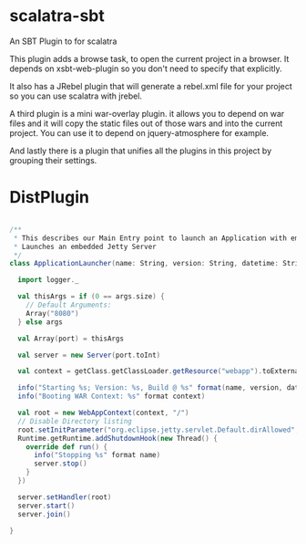 scalatra-sbt
============

An SBT Plugin to for scalatra


This plugin adds a browse task, to open the current project in a browser. It depends on xsbt-web-plugin so you don't need to specify that explicitly.

It also has a JRebel plugin that will generate a rebel.xml file for your project so you can use scalatra with jrebel.


A third plugin is a mini war-overlay plugin. it allows you to depend on war files and it will copy the static files out of those wars and into the current project.
You can use it to depend on jquery-atmosphere for example.

And lastly there is a plugin that unifies all the plugins in this project by grouping their settings.



DistPlugin
==========



```scala

/**
 * This describes our Main Entry point to launch an Application with embedded jetty server
 * Launches an embedded Jetty Server
 */
class ApplicationLauncher(name: String, version: String, datetime: String) extends App with Logging {

  import logger._

  val thisArgs = if (0 == args.size) {
    // Default Arguments:
    Array("8080")
  } else args

  val Array(port) = thisArgs

  val server = new Server(port.toInt)

  val context = getClass.getClassLoader.getResource("webapp").toExternalForm

  info("Starting %s; Version: %s, Build @ %s" format(name, version, datetime))
  info("Booting WAR Context: %s" format context)

  val root = new WebAppContext(context, "/")
  // Disable Directory listing
  root.setInitParameter("org.eclipse.jetty.servlet.Default.dirAllowed", "false")
  Runtime.getRuntime.addShutdownHook(new Thread() {
    override def run() {
      info("Stopping %s" format name)
      server.stop()
    }
  })

  server.setHandler(root)
  server.start()
  server.join()

}



```

